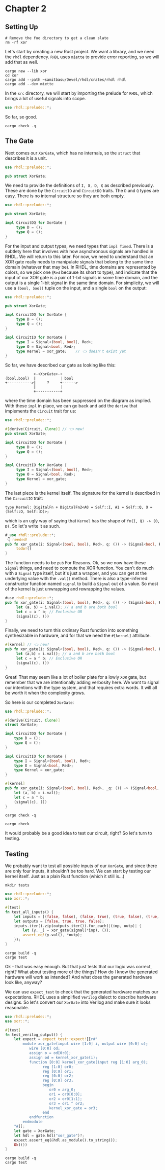 # Chapter 2

## Setting Up

```shell,rhdl-silent
# Remove the foo directory to get a clean slate
rm -rf xor
```

Let's start by creating a new Rust project.  We want a library, and we need the `rhdl` dependency.  `RHDL` uses `miette` to provide error reporting, so we will add that as well.

```shell,rhdl
cargo new --lib xor
cd xor
cargo add --path ~samitbasu/Devel/rhdl/crates/rhdl rhdl
cargo add --dev miette
```

In the `src` directory, we will start by importing the prelude for `RHDL`, which brings a lot of useful signals into scope. 

```rust,write:xor/src/lib.rs
use rhdl::prelude::*;
```

So far, so good.

```shell,rhdl:xor
cargo check -q
```

## The Gate

Next comes our `XorGate`, which has no internals,  so the `struct` that describes it is a unit.

```rust,write:xor/src/lib.rs
use rhdl::prelude::*;

pub struct XorGate;
```

We need to provide the definitions of `I, O, D, Q` as described previously.  These are done by the `CircuitIO` and `CircuitDQ` traits.  The `D` and `Q` types are easy.  There is no internal structure so they are both empty.

```rust
use rhdl::prelude::*;

pub struct XorGate;

impl CircuitDQ for XorGate {
     type D = ();
     type Q = ();
}
```

For the input and output types, we need types that `impl Timed`.  There is a subtlety here that involves with how asynchronous signals are handled in RHDL.  We will return to this later.  For now, we need to understand that an XOR gate really needs to manipulate signals that belong to the same time domain (whatever that may be).  In RHDL, time domains are represented by colors, so we pick one (`Red` because its short to type), and indicate that the input of our XOR gate is a pair of 1-bit signals in some time domain, and the output is a single 1-bit signal in the same time domain.  For simplicity, we will use a `(bool, bool)` tuple on the input, and a single `bool` on the output:

```rust
use rhdl::prelude::*;

pub struct XorGate;

impl CircuitDQ for XorGate {
     type D = ();
     type Q = ();
}

impl CircuitIO for XorGate {
     type I = Signal<(bool, bool), Red>;
     type O = Signal<bool, Red>;
     type Kernel = xor_gate;    // 👈 doesn't exist yet
}
```


So far, we have described our gate as looking like this:

```badascii
             +-+XorGate+-+       
(bool,bool)  |           | bool  
+----------->|     ?     +------>
             |           |       
             +-----------+       
```
where the time domain has been suppressed on the diagram as implied.  With these `impl` in place,
we can go back and add the `derive` that implements the `Circuit` trait for us:

```rust
use rhdl::prelude::*;

#[derive(Circuit, Clone)] // 👈 new!
pub struct XorGate;

impl CircuitDQ for XorGate {
     type D = ();
     type Q = ();
}

impl CircuitIO for XorGate {
     type I = Signal<(bool, bool), Red>;
     type O = Signal<bool, Red>;
     type Kernel = xor_gate;
}
```

The last piece is the kernel itself.  The signature for the kernel is described in the `CircuitIO` trait:

```rust,ignore
type Kernel: DigitalFn + DigitalFn2<A0 = Self::I, A1 = Self::Q, O = (Self::O, Self::D)>;
```

which is an ugly way of saying that `Kernel` has the shape of `fn(I, Q) -> (O, D)`.  So let's write it as
such.

```rust
# use rhdl::prelude::*;
 👇 needed!
pub fn xor_gate(i: Signal<(bool, bool), Red>, q: ()) -> (Signal<bool, Red>, ()) {
     todo!()
}
```

The function needs to be `pub` For Reasons.  Ok, so we now have these `Signal` things, and need to compute the XOR function.  You can't do much with a `Signal` type itself, but it's just a wrapper, and you can get at the underlying value with the `.val()` method.  There is also a type-inferred constructor function named `signal` to build a `Signal` out of a value.  So most of the kernel is just unwrapping and rewrapping the values.  

```rust
#use rhdl::prelude::*;
pub fn xor_gate(i: Signal<(bool, bool), Red>, q: ()) -> (Signal<bool, Red>, ()) {
     let (a, b) = i.val(); // a and b are both bool
     let c = a ^ b; // Exclusive OR
     (signal(c), ())
}
```

Finally, we need to turn this ordinary Rust function into something synthesizable in hardware, and for that we need the `#[kernel]` attribute.  

```rust
#[kernel] // 👈 new!
pub fn xor_gate(i: Signal<(bool, bool), Red>, q: ()) -> (Signal<bool, Red>, ()) {
     let (a,b) = i.val(); // a and b are both bool
     let c = a ^ b; // Exclusive OR
     (signal(c), ())
}
```

Great!  That may seem like a lot of boiler plate for a lowly `XOR` gate, but remember that we are intentionally adding verbosity here.  We want to signal our intentions with the type system, and that requires extra words.  It will all be worth it when the complexity grows.

So here is our completed `XorGate`:

```rust,write:xor/src/lib.rs
use rhdl::prelude::*;

#[derive(Circuit, Clone)]
struct XorGate;

impl CircuitDQ for XorGate {
    type D = ();
    type Q = ();
}

impl CircuitIO for XorGate {
    type I = Signal<(bool, bool), Red>;
    type O = Signal<bool, Red>;
    type Kernel = xor_gate;
}

#[kernel]
pub fn xor_gate(i: Signal<(bool, bool), Red>, _q: ()) -> (Signal<bool, Red>, ()) {
    let (a, b) = i.val();
    let c = a ^ b;
    (signal(c), ())
}
```

```shell,rhdl-silent:xor
cargo check -q
```

```shell,rhdl:xor
cargo check
```

It would probably be a good idea to test our circuit, right?  So let's turn to testing.

## Testing

We probably want to test all possible inputs of our `XorGate`, and since there are only four inputs, it shouldn't be too hard.  We can start by testing our kernel itself.  Just as a plain Rust function (which it still is...)

```shell,rhdl:xor
mkdir tests
```

```rust,write:xor/tests/test_inputs.rs
use rhdl::prelude::*;
use xor::*;

#[test]
fn test_all_inputs() {
    let inputs = [(false, false), (false, true), (true, false), (true, true)];
    let outputs = [false, true, true, false];
    inputs.iter().zip(outputs.iter()).for_each(|(inp, outp)| {
        let (y, _) = xor_gate(signal(*inp), ());
        assert_eq!(y.val(), *outp);
    });
}
```

```shell,rhdl:xor
cargo build -q
cargo test 
```

Ok - that was easy enough.  But that just tests that our logic was correct, right?  What about testing more of the things?  How do I know the generated hardware will work as intended?  And what does the generated hardware look like, anyway?

We can use `expect_test` to check that the generated hardware matches our expectations.  RHDL uses a simplified `Verilog` dialect to describe hardware designs.  So let's convert our `XorGate` into Verilog and make sure it looks reasonable.

```rust,write:xor/tests/test_verilog.rs
use rhdl::prelude::*;
use xor::*;

#[test]
fn test_verilog_output() {
    let expect = expect_test::expect![[r#"
        module xor_gate(input wire [1:0] i, output wire [0:0] o);
           wire [0:0] od;
           assign o = od[0:0];
           assign od = kernel_xor_gate(i);
           function [0:0] kernel_xor_gate(input reg [1:0] arg_0);
                 reg [1:0] or0;
                 reg [0:0] or1;
                 reg [0:0] or2;
                 reg [0:0] or3;
                 begin
                    or0 = arg_0;
                    or1 = or0[0:0];
                    or2 = or0[1:1];
                    or3 = or1 ^ or2;
                    kernel_xor_gate = or3;
                 end
           endfunction
        endmodule
    "#]];
    let gate = XorGate;
    let hdl = gate.hdl("xor_gate")?;
    expect.assert_eq(&hdl.as_module().to_string());
    Ok(())
}
```

```shell,rhdl:xor
cargo build -q
cargo test 
```
